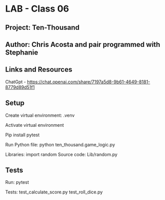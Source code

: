 # LAB - Class 06

## Project: Ten-Thousand

## Author: Chris Acosta and pair programmed with Stephanie

## Links and Resources

ChatGpt - https://chat.openai.com/share/7197a5d8-9b61-4649-8181-8779d89d51f1

## Setup

Create virtual environment:
    .venv

Activate virtual environment

Pip install pytest

Run Python file:
    python ten_thousand.game_logic.py

Libraries:
    import random
        Source code: Lib/random.py

## Tests

Run: pytest

Tests: 
    test_calculate_score.py
    test_roll_dice.py
